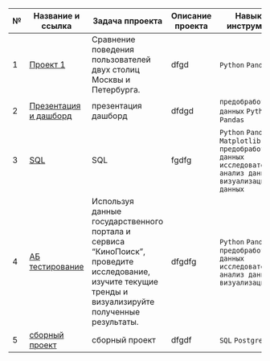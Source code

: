 | №| Название и ссылка | Задача ппроекта |Описание проекта | Навыки и инструменты           |  
|---|-------------------|----------------------------------------------|------------------------------------|-----------------------------------|
|1              |[Проект 1](project14/bootcamp.ipynb)|Сравнение поведения пользователей двух столиц Москвы и Петербурга.|dfgd|`Python` `Pandas`|
|2              |[Презентация и дашборд](project14/)|презентация дашборд|dfdgd|`предобработка данных` `Python` `Pandas`|
|3              |[SQL](project14/)|SQL|fgdfg|`Python` `Pandas` `Matplotlib` `предобработка данных` `исследовательский анализ данных` `визуализация данных`|
|4              |[АБ тестирование](project4/)|Используя данные государственного портала и сервиса “КиноПоиск”, проведите исследование, изучите текущие тренды и визуализируйте полученные результаты.|dfgdfg |`Python` `Pandas` `предобработка данных` `исследовательский анализ данных` `визуализация`|
|5              |[сборный проект](project5/)|сборный проект|dfgdf|`SQL` `PostgreSQL`|
